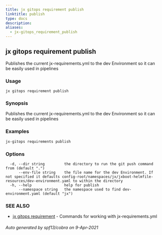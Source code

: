 ```yaml
---
title: jx gitops requirement publish
linktitle: publish
type: docs
description: 
aliases:
  - jx-gitops_requirement_publish
---
```


## jx gitops requirement publish

Publishes the current jx-requirements.yml to the dev Environment so it can be easily used in pipelines

### Usage

```
jx gitops requirement publish
```

### Synopsis

Publishes the current jx-requirements.yml to the dev Environment so it can be easily used in pipelines

### Examples

  ```bash
  jx-gitops requirements publish

  ```
### Options

```
  -d, --dir string         the directory to run the git push command from (default ".")
      --env-file string    the file name for the dev Environment. If not specified it defaults config-root/namespaces/jx/jxboot-helmfile-resources/dev-environment.yaml to within the directory
  -h, --help               help for publish
      --namespace string   the namespace used to find dev-environment.yaml (default "jx")
```

### SEE ALSO

* [jx gitops requirement](..)	 - Commands for working with jx-requirements.yml

###### Auto generated by spf13/cobra on 9-Apr-2021
